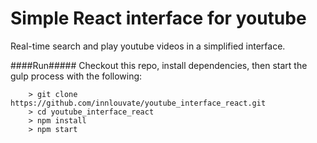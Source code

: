 # Simple React interface for youtube
Real-time search and play youtube videos in a simplified interface.  

####Run#####
Checkout this repo, install dependencies, then start the gulp process with the following:
```
	> git clone https://github.com/innlouvate/youtube_interface_react.git
	> cd youtube_interface_react
	> npm install
	> npm start
```
